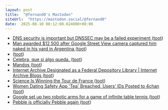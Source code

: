 ```yaml
---
layout: post
title:  "@fernand0's Mastodon"
siteUrl:  "https://mastodon.social/@fernand0"
date:  2025-08-10 08:12:08.024000+00:00
---
```

*  [DNS security is important but DNSSEC may be a failed experiment ](https://www.theregister.com/2025/07/25/systems_approach_column_dns_security) ([toot](https://mastodon.social/@fernand0/115003459372492215))
*  [Man awarded $12,500 after Google Street View camera captured him naked in his yard in Argentina ](https://www.cbsnews.com/news/man-naked-google-street-view-camera-awarded-12500-argentina) ([toot](https://mastodon.social/@fernand0/115001810266304592))
*  [ ](https://mastodon.social/users/fernand0/statuses/115000647115198269/activity) ([toot](https://mastodon.social/users/fernand0/statuses/115000647115198269/activity))
*  [Celebra, que si algo queda. ](https://avecesunafoto.wordpress.com/2025/08/09/celebra-que-si-algo-queda) ([toot](https://mastodon.social/@fernand0/114999978807245783))
*  [Mandos ](https://www.flickr.com/photos/fernand0/54677995899) ([toot](https://mastodon.social/@fernand0/114999950722154421))
*  [Internet Archive Designated as a Federal Depository Library \| Internet Archive Blogs ](https://blog.archive.org/2025/07/24/internet-archive-designated-as-a-federal-depository-library) ([toot](https://mastodon.social/@fernand0/114999943445781871))
*  [Science Is Winning the Tour de France ](https://www.theatlantic.com/ideas/archive/2025/07/cycling-success-without-doping/683655) ([toot](https://mastodon.social/@fernand0/114999789783491223))
*  [Women Dating Safety App 'Tea' Breached, Users' IDs Posted to 4chan ](https://www.404media.co/women-dating-safety-app-tea-breached-users-ids-posted-to-4chan) ([toot](https://mastodon.social/@fernand0/114999559824343003))
*  [Google set up two robotic arms for a game of infinite table tennis ](https://www.popsci.com/technology/google-deepmind-robot-table-tennis-match) ([toot](https://mastodon.social/@fernand0/114999340968593148))
*  [Pebble is officially Pebble again ](https://www.theverge.com/news/713931/pebble-smartwatch-name-trademark-recovere) ([toot](https://mastodon.social/@fernand0/114998661433797128))
